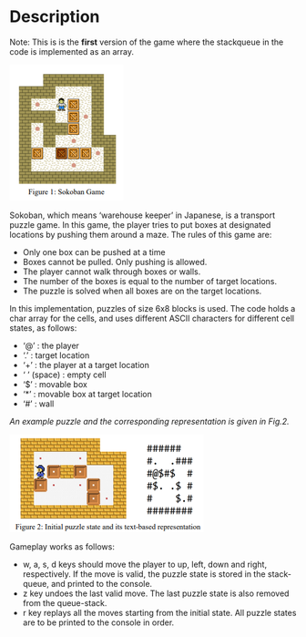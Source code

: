 # Description

Note: This is is the **first** version of the game where the stackqueue in the code is implemented as an array.

![](images/fig1.PNG)


Sokoban, which means ‘warehouse keeper’ in Japanese, is a transport puzzle game. In this game, the 
player tries to put boxes at designated locations by pushing them around a maze. The rules of this game 
are:

  * Only one box can be pushed at a time
  * Boxes cannot be pulled. Only pushing is allowed.
  * The player cannot walk through boxes or walls.
  * The number of the boxes is equal to the number of target locations.
  * The puzzle is solved when all boxes are on the target locations.


In this implementation, puzzles of size 6x8 blocks is used. The code holds a char array for the cells, and uses different ASCII 
characters for different cell states, as follows:

* ‘@’ : the player
* ‘.’ : target location
* ‘+’ : the player at a target location
* ‘ ’ (space) : empty cell
* ‘$’ : movable box
* ‘*’ : movable box at target location
* ‘#’ : wall


*An example puzzle and the corresponding representation is given in Fig.2.*


![](images/fig2.PNG)


Gameplay works as follows:


* w, a, s, d keys should move the player to up, left, down and right, respectively. If the move 
is valid, the puzzle state is stored in the stack-queue, and printed to the console.
* z key undoes the last valid move. The last puzzle state is also removed from the queue-stack.
* r key replays all the moves starting from the initial state. All puzzle states are to be printed 
to the console in order.




